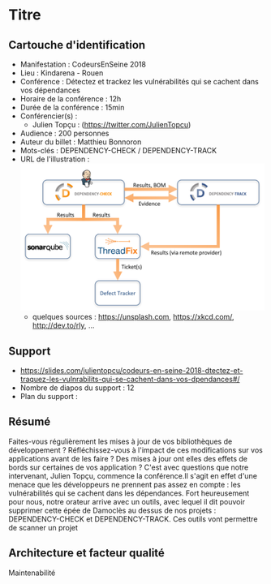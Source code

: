 # Titre

## Cartouche d'identification

 - Manifestation : CodeursEnSeine 2018
 - Lieu : Kindarena - Rouen
 - Conférence : Détectez et trackez les vulnérabilités qui se cachent dans vos dépendances 
 - Horaire de la conférence : 12h
 - Durée de la conférence : 15min
 - Conférencier(s) :
   - Julien Topçu : (https://twitter.com/JulienTopcu)
 - Audience : 200 personnes
 - Auteur du billet : Matthieu Bonnoron
 - Mots-clés : DEPENDENCY-CHECK / DEPENDENCY-TRACK
 - URL de l'illustration : ![Mettre votre image, Photo by Oscar Keys on Unsplash](Dependency.png)
   - quelques sources : https://unsplash.com, https://xkcd.com/, http://dev.to/rly, ...

## Support
 - https://slides.com/julientopcu/codeurs-en-seine-2018-dtectez-et-traquez-les-vulnrabilits-qui-se-cachent-dans-vos-dpendances#/
 - Nombre de diapos du support : 12
 - Plan du support :

## Résumé
Faites-vous régulièrement les mises à jour de vos bibliothèques de développement ? Réfléchissez-vous à l'impact de ces modifications sur vos applications avant de les faire ? Des mises à jour ont elles des effets de bords sur certaines de vos application ? 
C'est avec questions que notre intervenant, Julien Topçu, commence la conférence.Il s'agit en effet d'une menace que les développeurs ne prennent pas assez en compte : les vulnérabilités qui se cachent dans les dépendances. Fort heureusement pour nous, notre orateur arrive avec un outils, avec lequel il dit pouvoir supprimer cette épée de Damoclès au dessus de nos projets : DEPENDENCY-CHECK et DEPENDENCY-TRACK.
Ces outils vont permettre de scanner un projet

## Architecture et facteur qualité
Maintenabilité
